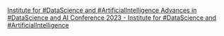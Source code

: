 [Institute for #DataScience and #ArtificialIntelligence   Advances in #DataScience and AI Conference 2023 - Institute for #DataScience and #ArtificialIntelligence](https://qi.tc/qi/111808)